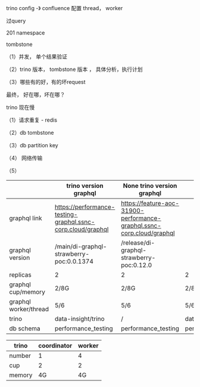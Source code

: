 trino config  -》 confluence 配置 thread， worker

过query

201 namespace



tombstone    

（1）并发， 单个结果验证

（2）trino 版本， tombstone 版本  ， 具体分析，执行计划           

（3）哪些有的好，有的坏request

最终， 好在哪，坏在哪？



trino 现在慢

（1）请求重复 - redis

（2）db tombstone

（3）db partition key

（4） 网络传输

（5）



 

|                       | trino version graphql                                       | None trino version graphql                                   | Tombstone           |
| --------------------- | ----------------------------------------------------------- | ------------------------------------------------------------ | ------------------- |
| graphql link          | https://performance-testing-graphql.ssnc-corp.cloud/graphql | https://feature-aoc-31900-performance-graphql.ssnc-corp.cloud/graphql |                     |
| graphql version       | /main/di-graphql-strawberry-poc:0.0.1374                    | /release/di-graphql-strawberry-poc:0.12.0                    |                     |
| replicas              | 2                                                           | 2                                                            | 2                   |
| graphql cup/memory    | 2/8G                                                        | 2/8G                                                         | 2/8G                |
| graphql worker/thread | 5/6                                                         | 5/6                                                          | 5/6                 |
| trino                 | data-insight/trino                                          | /                                                            | data-insight/trino  |
| db schema             | performance_testing                                         | performance_testing                                          | performance_testing |

 

| trino  | coordinator | worker |
| ------ | ----------- | ------ |
| number | 1           | 4      |
| cup    | 2           | 2      |
| memory | 4G          | 4G     |









